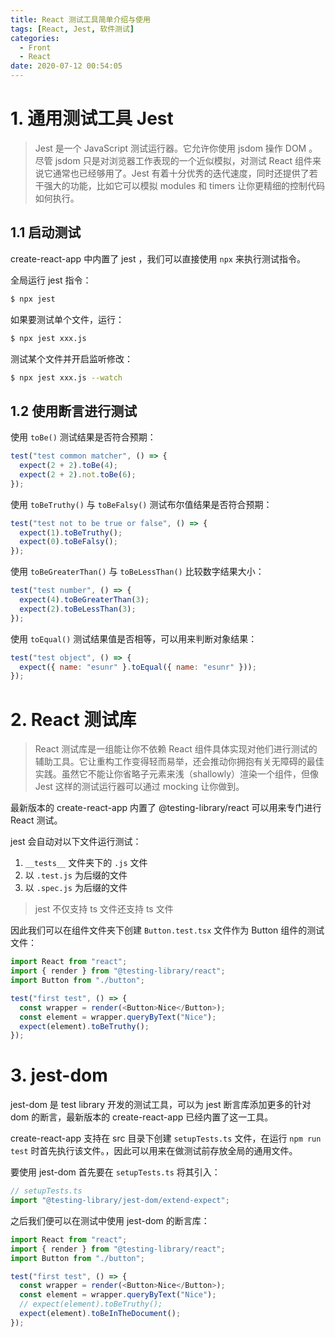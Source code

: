 ```yaml
---
title: React 测试工具简单介绍与使用
tags: [React, Jest, 软件测试]
categories:
  - Front
  - React
date: 2020-07-12 00:54:05
---
```


# 1. 通用测试工具 Jest

> Jest 是一个 JavaScript 测试运行器。它允许你使用 jsdom 操作 DOM 。尽管 jsdom 只是对浏览器工作表现的一个近似模拟，对测试 React 组件来说它通常也已经够用了。Jest 有着十分优秀的迭代速度，同时还提供了若干强大的功能，比如它可以模拟 modules 和 timers 让你更精细的控制代码如何执行。

## 1.1 启动测试

create-react-app 中内置了 jest ，我们可以直接使用 `npx` 来执行测试指令。

全局运行 jest 指令：

```sh
$ npx jest
```

如果要测试单个文件，运行：

```sh
$ npx jest xxx.js
```

测试某个文件并开启监听修改：

```sh
$ npx jest xxx.js --watch
```

## 1.2 使用断言进行测试

使用 `toBe()` 测试结果是否符合预期：

```js
test("test common matcher", () => {
  expect(2 + 2).toBe(4);
  expect(2 + 2).not.toBe(6);
});
```

使用 `toBeTruthy()` 与 `toBeFalsy()` 测试布尔值结果是否符合预期：

```js
test("test not to be true or false", () => {
  expect(1).toBeTruthy();
  expect(0).toBeFalsy();
});
```

使用 `toBeGreaterThan()` 与 `toBeLessThan()` 比较数字结果大小：

```js
test("test number", () => {
  expect(4).toBeGreaterThan(3);
  expect(2).toBeLessThan(3);
});
```

使用 `toEqual()` 测试结果值是否相等，可以用来判断对象结果：

```js
test("test object", () => {
  expect({ name: "esunr" }.toEqual({ name: "esunr" }));
});
```

# 2. React 测试库

> React 测试库是一组能让你不依赖 React 组件具体实现对他们进行测试的辅助工具。它让重构工作变得轻而易举，还会推动你拥抱有关无障碍的最佳实践。虽然它不能让你省略子元素来浅（shallowly）渲染一个组件，但像 Jest 这样的测试运行器可以通过 mocking 让你做到。

最新版本的 create-react-app 内置了 @testing-library/react 可以用来专门进行 React 测试。

jest 会自动对以下文件运行测试：

1. `__tests__` 文件夹下的 `.js` 文件
2. 以 `.test.js` 为后缀的文件
3. 以 `.spec.js` 为后缀的文件

> jest 不仅支持 ts 文件还支持 ts 文件

因此我们可以在组件文件夹下创建 `Button.test.tsx` 文件作为 Button 组件的测试文件：

```js
import React from "react";
import { render } from "@testing-library/react";
import Button from "./button";

test("first test", () => {
  const wrapper = render(<Button>Nice</Button>);
  const element = wrapper.queryByText("Nice");
  expect(element).toBeTruthy();
});
```
# 3. jest-dom

jest-dom 是 test library 开发的测试工具，可以为 jest 断言库添加更多的针对 dom 的断言，最新版本的 create-react-app 已经内置了这一工具。

create-react-app 支持在 src 目录下创建 `setupTests.ts` 文件，在运行 `npm run test` 时首先执行该文件。，因此可以用来在做测试前存放全局的通用文件。

要使用 jest-dom 首先要在 `setupTests.ts` 将其引入：

```ts
// setupTests.ts
import "@testing-library/jest-dom/extend-expect";
```

之后我们便可以在测试中使用 jest-dom 的断言库：

```ts
import React from "react";
import { render } from "@testing-library/react";
import Button from "./button";

test("first test", () => {
  const wrapper = render(<Button>Nice</Button>);
  const element = wrapper.queryByText("Nice");
  // expect(element).toBeTruthy();
  expect(element).toBeInTheDocument();
});
```
